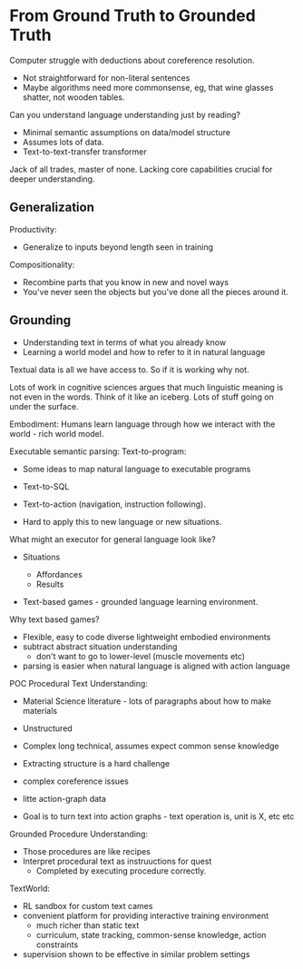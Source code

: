 # From Ground Truth to Grounded Truth

Computer struggle with deductions about coreference resolution.

 - Not straightforward for non-literal sentences
 - Maybe algorithms need more commonsense, eg, that wine glasses shatter,
   not wooden tables.

Can you understand language understanding just by reading?

 - Minimal semantic assumptions on data/model structure
 - Assumes lots of data.
 - Text-to-text-transfer transformer

Jack of all trades, master of none. Lacking core capabilities crucial for deeper
understanding.

## Generalization

Productivity:

 - Generalize to inputs beyond length seen in training


Compositionality:

 - Recombine parts that you know in new and novel ways
 - You've never seen the objects but you've done all the pieces around it.

## Grounding

 - Understanding text in terms of what you already know
 - Learning a world model and how to refer to it in natural language


Textual data is all we have access to. So if it is working why not.

Lots of work in cognitive sciences argues that much linguistic meaning is
not even in the words. Think of it like an iceberg. Lots of stuff going on
under the surface.

Embodiment: Humans learn language through how we interact with the world - rich world model.

Executable semantic parsing: Text-to-program:

 - Some ideas to map natural language to executable programs
 - Text-to-SQL
 - Text-to-action (navigation, instruction following).

 - Hard to apply this to new language or new situations.

What might an executor for general language look like?

 - Situations
   - Affordances
   - Results

 - Text-based games - grounded language learning environment.

Why text based games?

 - Flexible, easy to code diverse lightweight embodied environments
 - subtract abstract situation understanding 
   - don't want to go to lower-level (muscle movements etc)
 - parsing is easier when natural language is aligned with action language

POC Procedural Text Understanding:

 - Material Science literature - lots of paragraphs about how to make materials
 - Unstructured
 - Complex long technical, assumes expect common sense knowledge
 - Extracting structure is a hard challenge
 - complex coreference issues
 - litte action-graph data


 - Goal is to turn text into action graphs - text operation is, unit is X, etc etc

Grounded Procedure Understanding:

 - Those procedures are like recipes
 - Interpret procedural text as instruuctions for quest
   - Completed by executing procedure correctly.


TextWorld:

 - RL sandbox for custom text cames
 - convenient platform for providing interactive training environment
   - much richer than static text
   - curriculum, state tracking, common-sense knowledge, action constraints
 - supervision shown to be effective in similar problem settings
